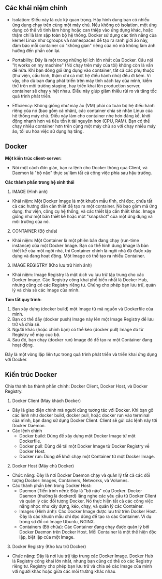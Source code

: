 ## Các khái niệm chính
- Isolation: Điều này là cực kỳ quan trọng. Hãy hình dung bạn có nhiều ứng dụng chạy trên cùng một máy chủ. Nếu không có isolation, một ứng dụng có thể vô tình làm hỏng hoặc can thiệp vào ứng dụng khác, hoặc thậm chí là làm sập toàn bộ hệ thống. Docker sử dụng các tính năng của kernel Linux như cgroups và namespaces để tạo ra ranh giới ảo này, đảm bảo mỗi container có "không gian" riêng của nó mà không làm ảnh hưởng đến phần còn lại.

- Portability: Đây là một trong những lợi ích lớn nhất của Docker. Câu nói "It works on my machine" (Nó chạy trên máy của tôi) không còn là vấn đề nữa. Khi bạn đóng gói ứng dụng vào container, tất cả các phụ thuộc (thư viện, cấu hình, thậm chí cả một hệ điều hành nhỏ) đều đi kèm. Vì vậy, cho dù bạn đang phát triển trên máy tính xách tay của mình, kiểm thử trên môi trường staging, hay triển khai lên production server, container sẽ chạy y hệt nhau. Điều này giúp giảm thiểu rủi ro và tăng tốc quá trình phát triển.

- Efficiency: Không giống như máy ảo (VM) phải có toàn bộ hệ điều hành riêng của nó (bao gồm cả nhân), các container chia sẻ nhân Linux của hệ thống máy chủ. Điều này làm cho container nhẹ hơn đáng kể, khởi động nhanh hơn và tiêu tốn ít tài nguyên hơn (CPU, RAM). Bạn có thể chạy nhiều container hơn trên cùng một máy chủ so với chạy nhiều máy ảo, tối ưu hóa việc sử dụng hạ tầng.

## Docker 
**Một kiến trúc client-server:**
- Nói một cách đơn giản, bạn ra lệnh cho Docker thông qua Client, và Daemon là "bộ não" thực sự làm tất cả công việc phía sau hậu trường.

**Các thành phần trong hệ sinh thái**
1. IMAGE (Hình ảnh)
- Khái niệm: Một Docker Image là một khuôn mẫu tĩnh, chỉ đọc, chứa tất cả các hướng dẫn cần thiết để tạo ra một container. Nó bao gồm mã ứng dụng, thư viện, công cụ hệ thống, và các thiết lập cần thiết khác. Image giống như một bản thiết kế hoặc một "snapshot" của một ứng dụng và môi trường của nó.

2. CONTAINER (Bộ chứa)
- Khái niệm: Một Container là một phiên bản đang chạy (run-time instance) của một Docker Image. Bạn có thể hình dung Image là bản thiết kế của một ngôi nhà, thì Container chính là ngôi nhà đã được xây dựng và đang hoạt động. Một Image có thể tạo ra nhiều Container.

3. IMAGE REGISTRY (Kho lưu trữ hình ảnh)
- Khái niệm: Image Registry là một dịch vụ lưu trữ tập trung cho các Docker Image. Các Registry công khai phổ biến nhất là Docker Hub, nhưng cũng có các Registry riêng tư. Chúng cho phép bạn lưu trữ, quản lý và chia sẻ các Image của mình.

**Tóm tắt quy trình:**
1. Bạn xây dựng (docker build) một Image từ mã nguồn và Dockerfile của mình.
2. Bạn có thể đẩy (docker push) Image này lên một Image Registry để lưu trữ và chia sẻ.
3. Người khác (hoặc chính bạn) có thể kéo (docker pull) Image đó từ Registry về máy cục bộ.
4. Sau đó, bạn chạy (docker run) Image đó để tạo ra một Container đang hoạt động.

Đây là một vòng lặp liên tục trong quá trình phát triển và triển khai ứng dụng với Docker.

## Kiến trúc Docker
Chia thành ba thành phần chính: Docker Client, Docker Host, và Docker Registry.

1. Docker Client (Máy khách Docker)
- Đây là giao diện chính mà người dùng tương tác với Docker. Khi bạn gõ các lệnh như docker build, docker pull, hoặc docker run vào terminal của mình, bạn đang sử dụng Docker Client. Client sẽ gửi các lệnh này tới Docker Daemon.
- Các lệnh chính
  - Docker build: Dùng để xây dựng một Docker Image từ một Dockerfile.
  - Docker pull: Dùng để tải một Docker Image từ Docker Registry về Docker Host.
  - Docker run: Dùng để khởi chạy một Container từ một Docker Image.

2.  Docker Host (Máy chủ Docker)
- Chức năng: Đây là nơi Docker Daemon chạy và quản lý tất cả các đối tượng Docker: Images, Containers, Networks, và Volumes.
- Các thành phần bên trong Docker Host:
  - Daemon (Tiến trình nền): Đây là "bộ não" của Docker. Docker Daemon (thường là dockerd) lắng nghe các yêu cầu từ Docker Client và quản lý các đối tượng Docker. Nó thực hiện tất cả các công việc nặng nhọc như xây dựng, kéo, chạy, và quản lý các Container.
  - Images (Hình ảnh): Các Docker Image được lưu trữ trên Docker Host. Đây là các khuôn mẫu chỉ đọc dùng để tạo ra các Container. Ví dụ trong sơ đồ có Image Ubuntu, NGINX.
  - Containers (Bộ chứa): Các Container đang chạy được quản lý bởi Docker Daemon trên Docker Host. Mỗi Container là một thể hiện độc lập, biệt lập của một Image.

3. Docker Registry (Kho lưu trữ Docker)
- Chức năng: Đây là nơi lưu trữ tập trung các Docker Image. Docker Hub là Registry công khai lớn nhất, nhưng bạn cũng có thể có các Registry riêng tư. Registry cho phép bạn lưu trữ và chia sẻ các Image của mình với người khác hoặc giữa các môi trường khác nhau.

